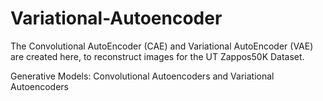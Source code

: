 # Variational-Autoencoder
 The Convolutional AutoEncoder (CAE) and Variational AutoEncoder (VAE) are created here, to reconstruct images for the UT Zappos50K Dataset.

Generative Models: Convolutional Autoencoders and Variational Autoencoders
